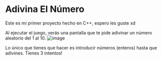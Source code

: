 # Adivina El Número
Este es mi primer proyecto hecho en C++, espero les guste xd


Al ejecutar el juego, verás una pantalla que te pide adivinar un número aleatorio del 1 al 10.
![image](https://user-images.githubusercontent.com/89426850/174901089-fc4b4acd-7ceb-41b1-96a4-c3bd44569c13.png)

Lo único que tienes que hacer es introducir números (enteros) hasta que adivines.
Tienes 3 intentos!
